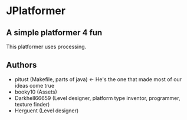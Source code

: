 # JPlatformer
## A simple platformer 4 fun
This platformer uses processing.
## Authors
- pitust (Makefile, parts of java) <- He's the one that made most of our ideas come true
- booky10 (Assets)
- Darkhell66659 (Level designer, platform type inventor, programmer, texture finder)
- Herguent (Level designer)


